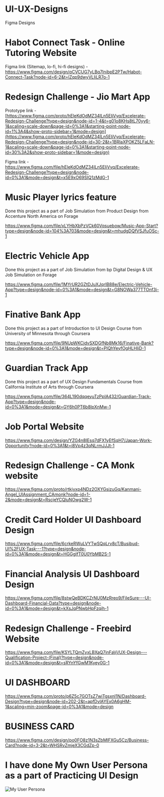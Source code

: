 # UI-UX-Designs

Figma Designs

# Habot Connect Task - Online Tutoring Website

Figma link (Sitemap, lo-fi, hi-fi designs) - https://www.figma.com/design/qCVCUG7yLBq7lnibpE2PTw/Habot-Connect-Task?node-id=6-2&t=lZqp9dwyVLIiLR7o-1

# Redesign Challenge - Jio Mart App

Prototype link - [https://www.figma.com/proto/hEleKdOdMZ34ILn5EIiVyq/Excelerate-Redesign-Challenge?type=design&node-id=1-4&t=g01o8KHs8tL70yy6-1&scaling=scale-down&page-id=0%3A1&starting-point-node-id=1%3A4&show-proto-sidebar=1&mode=design](https://www.figma.com/proto/hEleKdOdMZ34ILn5EIiVyq/Excelerate-Redesign-Challenge?type=design&node-id=30-2&t=1BRlaXPOKZ5LFaLN-1&scaling=scale-down&page-id=0%3A1&starting-point-node-id=30%3A2&show-proto-sidebar=1&mode=design)

Figma link - https://www.figma.com/file/hEleKdOdMZ34ILn5EIiVyq/Excelerate-Redesign-Challenge?type=design&node-id=0%3A1&mode=design&t=x5E9xO69SIQ1zMdG-1

# Music Player lyrics feature
Done this project as a part of Job Simulation from Product Design from Accenture North America on Forage

https://www.figma.com/file/xLYHbXbPzVCk60Vqsuebow/Music-App-Start?type=design&node-id=104%3A703&mode=design&t=mhudgDQfVSJfuOSc-1

# Electric Vehicle App
Done this project as a part of Job Simulation from bp Digital Design & UX Job Simulation on Forage

https://www.figma.com/file/1MYrUR2GZtDJuXJqrIB88e/Electric-Vehicle-App?type=design&node-id=0%3A1&mode=design&t=G8NOWa377TTOnf3i-1

# Finative Bank App
Done this project as a part of Introduction to UI Design Course from University of Minnesota through Coursera

https://www.figma.com/file/9NUpWKCjdvSXDGfNb8Mk16/Finative-Bank?type=design&node-id=0%3A1&mode=design&t=PIQhYeyfOgHLHliD-1

# Guardian Track App
Done this project as a part of UX Design Fundamentals Course from California Institute of Arts through Coursera

https://www.figma.com/file/364L190dqqeyuTzPpIA432/Guardian-Track-App?type=design&node-id=0%3A1&mode=design&t=GY6h0PT6b8IpXnMw-1

# Job Portal Website

https://www.figma.com/design/YZG4n8IEsq7dFX1yEfSqH7/Japan-Work-Opportunity?node-id=0%3A1&t=i8Vp4z3qNLrmJJJt-1

# Redesign Challenge - CA Monk website

https://www.figma.com/proto/rtkjyxp4NDz2OXYGsizuGq/Kanmani-Angel_UIAssignment_CAmonk?node-id=1-2&mode=design&t=RscjeYCQluNOwg2W-1

# Credit Card Holder UI Dashboard Design

https://www.figma.com/file/6crkeRWuLVYTwSQqLrv8cT/Busibud-UI%2FUX-Task---1?type=design&node-id=0%3A1&mode=design&t=HGGgIfT0U0YbMB2S-1

# Financial Analysis UI Dashboard Design

https://www.figma.com/file/8stwQeBDKCZrNU0MzRreo9/FileSure---UI-Dashboard-Financial-Data?type=design&node-id=0%3A1&mode=design&t=kXsJqPNwbHpFzqih-1

# Redesign Challenge - Freebird Website

https://www.figma.com/file/KSYLTQmZyxLBXaQ7inFaVj/UX-Design---Qualification-Project-(Final)?type=design&node-id=0%3A1&mode=design&t=sRYnYfGwM1Kyey0G-1

# UI DASHBOARD

https://www.figma.com/proto/p6Z5c7GOTsZ7wiTgsxnl1N/Dashboard-Design?type=design&node-id=202-2&t=apfDvlAYEx0A6gHM-1&scaling=min-zoom&page-id=0%3A1&mode=design

# BUSINESS CARD

https://www.figma.com/design/po0FO8z1N3sZbMlFXGu5Cz/Business-Card?node-id=3-2&t=WHSRvZmjeX3CGdZp-0

# I have done My Own User Persona as a part of Practicing UI Design

![My User Persona ](https://github.com/AngelKA00/UI-UX-Designs/assets/135215939/7d012787-9092-45d0-bf5c-d88e8eff9d1d)




